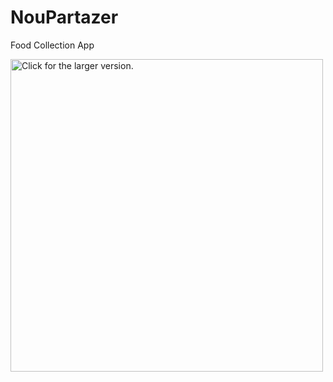 # NouPartazer
Food Collection App

<a href="https://drive.google.com/uc?export=view&id=1V0_WJOiLyk4dAGFppO4nR-J434x2pudd"><img src="https://drive.google.com/uc?export=view&id=1V0_WJOiLyk4dAGFppO4nR-J434x2pudd" style="width: 500px; max-width: 100%; height: auto" title="Click for the larger version." /></a>
